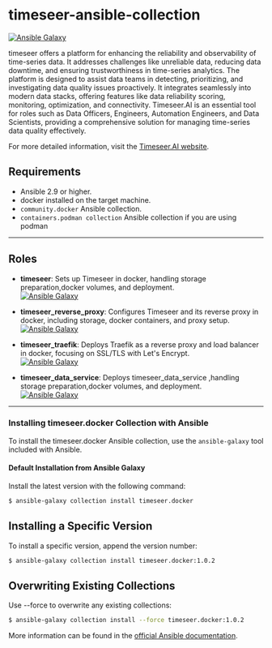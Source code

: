 # timeseer-ansible-collection

[![Ansible Galaxy](https://img.shields.io/badge/ansible--galaxy-timeseer_ansible_collection-yellow.svg)](https://galaxy.ansible.com/ui/namespaces/timeseer/)

timeseer offers a platform for enhancing the reliability and observability of time-series data. It addresses challenges like unreliable data, reducing data downtime, and ensuring trustworthiness in time-series analytics. The platform is designed to assist data teams in detecting, prioritizing, and investigating data quality issues proactively. It integrates seamlessly into modern data stacks, offering features like data reliability scoring, monitoring, optimization, and connectivity. Timeseer.AI is an essential tool for roles such as Data Officers, Engineers, Automation Engineers, and Data Scientists, providing a comprehensive solution for managing time-series data quality effectively.

For more detailed information, visit the [Timeseer.AI website](https://www.timeseer.ai/).

## Requirements

- Ansible 2.9 or higher.
- docker installed on the target machine.
- `community.docker` Ansible collection.
- `containers.podman collection` Ansible collection if you are using podman
---


## Roles

- **timeseer**: Sets up Timeseer in docker, handling storage preparation,docker volumes, and deployment.  
  [![Ansible Galaxy](https://img.shields.io/badge/docker-timeseer-yellow.svg)](https://github.com/timeseer-ai/timeseer-ansible-collection/tree/master/timeseer/docker/roles/timeseer)

- **timeseer_reverse_proxy**: Configures Timeseer and its reverse proxy in docker, including storage, docker containers, and proxy setup.  
  [![Ansible Galaxy](https://img.shields.io/badge/docker-timeseer_reverse_proxy-yellow.svg)](https://github.com/timeseer-ai/timeseer-ansible-collection/tree/master/timeseer/docker/roles/timeseer_reverse_proxy)

- **timeseer_traefik**: Deploys Traefik as a reverse proxy and load balancer in docker, focusing on SSL/TLS with Let's Encrypt.  
  [![Ansible Galaxy](https://img.shields.io/badge/docker-timeseer_traefik-yellow.svg)](https://github.com/timeseer-ai/timeseer-ansible-collection/tree/master/timeseer/docker/roles/traefik)

- **timeseer_data_service**: Deploys timeseer_data_service ,handling storage preparation,docker volumes, and deployment.  
  [![Ansible Galaxy](https://img.shields.io/badge/docker-timeseer_data_service-yellow.svg)](https://github.com/timeseer-ai/timeseer-ansible-collection/tree/master/timeseer/docker/roles/timeseer_data_service)

---

### Installing timeseer.docker Collection with Ansible

To install the timeseer.docker Ansible collection, use the `ansible-galaxy` tool included with Ansible.

#### Default Installation from Ansible Galaxy

Install the latest version with the following command:

```bash
$ ansible-galaxy collection install timeseer.docker
```

## Installing a Specific Version

To install a specific version, append the version number:

```bash
$ ansible-galaxy collection install timeseer.docker:1.0.2
```

## Overwriting Existing Collections

Use --force to overwrite any existing collections:

```bash
$ ansible-galaxy collection install --force timeseer.docker:1.0.2
```

More information can be found in the [official Ansible documentation](https://docs.ansible.com/).
